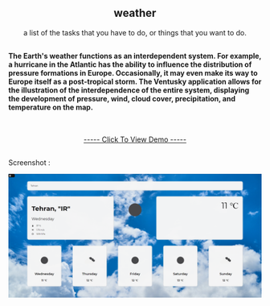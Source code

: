 <h2 align="center">weather</h2>
<p align="center">a list of the tasks that you have to do, or things that you want to do.</p>
<h2></h2>
<div>
    <b>The Earth's weather functions as an interdependent system. For example, a hurricane in the Atlantic has the ability to influence the distribution of pressure formations in Europe. Occasionally, it may even make its way to Europe itself as a post-tropical storm. The Ventusky application allows for the illustration of the interdependence of the entire system, displaying the development of pressure, wind, cloud cover, precipitation, and temperature on the map.
</b>
    </br></br>
</div>
<h2></h2>
<p align="center"><a href="https://kianejad.github.io/weather/">----- Click To View Demo -----</a></p>
<h2></h2>
<p>Screenshot : </p>
<img src="https://github.com/kianejad/weather/blob/master/screen-shot-weather%20.png">
